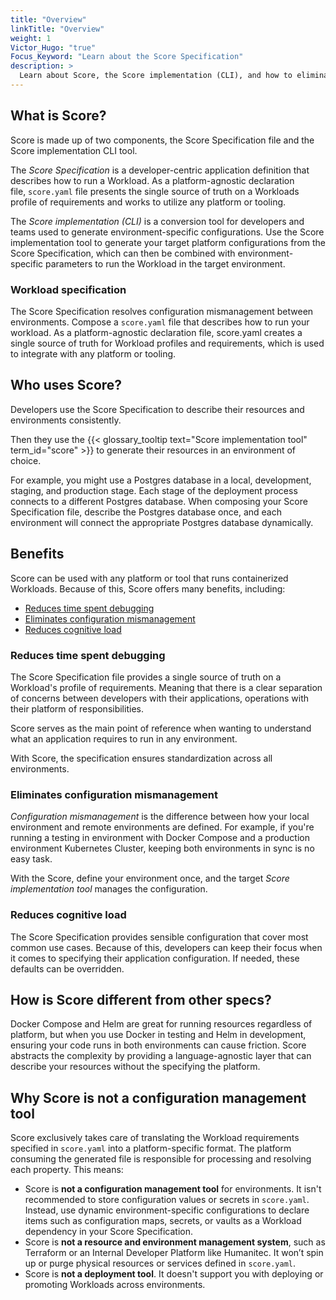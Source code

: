 ```yaml
---
title: "Overview"
linkTitle: "Overview"
weight: 1
Victor_Hugo: "true"
Focus_Keyword: "Learn about the Score Specification"
description: >
  Learn about Score, the Score implementation (CLI), and how to eliminate configuration mismanagement.
---
```


## What is Score?

Score is made up of two components, the Score Specification file and the Score implementation CLI tool.

The _Score Specification_ is a developer-centric application definition that describes how to run a Workload. As a platform-agnostic declaration file, `score.yaml` file presents the single source of truth on a Workloads profile of requirements and works to utilize any platform or tooling.

The _Score implementation (CLI)_ is a conversion tool for developers and teams used to generate environment-specific configurations. Use the Score implementation tool to generate your target platform configurations from the Score Specification, which can then be combined with environment-specific parameters to run the Workload in the target environment.

### Workload specification

The Score Specification resolves configuration mismanagement between environments. Compose a `score.yaml` file that describes how to run your workload. As a platform-agnostic declaration file, score.yaml creates a single source of truth for Workload profiles and requirements, which is used to integrate with any platform or tooling.

## Who uses Score?

Developers use the Score Specification to describe their resources and environments consistently.

Then they use the {{< glossary_tooltip text="Score implementation tool" term_id="score" >}} to generate their resources in an environment of choice.

For example, you might use a Postgres database in a local, development, staging, and production stage. Each stage of the deployment process connects to a different Postgres database. When composing your Score Specification file, describe the Postgres database once, and each environment will connect the appropriate Postgres database dynamically.

<!-- Configuration mismanagement -->

## Benefits

Score can be used with any platform or tool that runs containerized Workloads.
Because of this, Score offers many benefits, including:

- [Reduces time spent debugging](#reduces-time-spent-debugging)
- [Eliminates configuration mismanagement](#eliminates-configuration-mismanagement)
- [Reduces cognitive load](#reduces-cognitive-load)

### Reduces time spent debugging

The Score Specification file provides a single source of truth on a Workload's profile of requirements. Meaning that there is a clear separation of concerns between developers with their applications, operations with their platform of responsibilities.

Score serves as the main point of reference when wanting to understand what an application requires to run in any environment.

With Score, the specification ensures standardization across all environments.

### Eliminates configuration mismanagement

_Configuration mismanagement_ is the difference between how your local environment and remote environments are defined. For example, if you're running a testing in environment with Docker Compose and a production environment Kubernetes Cluster, keeping both environments in sync is no easy task.

With the Score, define your environment once, and the target _Score implementation tool_ manages the configuration.

### Reduces cognitive load

The Score Specification provides sensible configuration that cover most common use cases. Because of this, developers can keep their focus when it comes to specifying their application configuration. If needed, these defaults can be overridden.

## How is Score different from other specs?

Docker Compose and Helm are great for running resources regardless of platform, but when you use Docker in testing and Helm in development, ensuring your code runs in both environments can cause friction. Score abstracts the complexity by providing a language-agnostic layer that can describe your resources without the specifying the platform.

## Why Score is not a configuration management tool

Score exclusively takes care of translating the Workload requirements specified in `score.yaml` into a platform-specific format. The platform consuming the generated file is responsible for processing and resolving each property. This means:

- Score is **not a configuration management tool** for environments. It isn't recommended to store configuration values or secrets in `score.yaml`. Instead, use dynamic environment-specific configurations to declare items such as configuration maps, secrets, or vaults as a Workload dependency in your Score Specification.
- Score is **not a resource and environment management system**, such as Terraform or an Internal Developer Platform like Humanitec. It won’t spin up or purge physical resources or services defined in `score.yaml`.
- Score is **not a deployment tool**. It doesn't support you with deploying or promoting Workloads across environments.

<!--

For more information, see Core Tasks:

- Define routes as resources
- Set environment variables
-->
